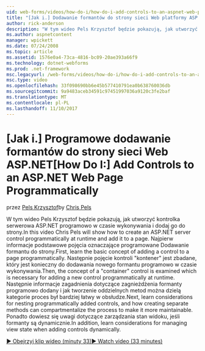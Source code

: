 ```yaml
---
uid: web-forms/videos/how-do-i/how-do-i-add-controls-to-an-aspnet-web-page-programmatically
title: "[Jak i.] Dodawanie formantów do strony sieci Web platformy ASP.NET programowo | Dokumentacja firmy Microsoft"
author: rick-anderson
description: "W tym wideo Pels Krzysztof będzie pokazują, jak utworzyć kontrolka serwerowa ASP.NET programowo w czasie wykonywania i dodaj go do strony. Po pierwsze Dowiedz się więcej o podstawowych koncepcji..."
ms.author: aspnetcontent
manager: wpickett
ms.date: 07/24/2008
ms.topic: article
ms.assetid: 1576e0a4-73ca-4816-bc09-20ae393a66f9
ms.technology: dotnet-webforms
ms.prod: .net-framework
msc.legacyurl: /web-forms/videos/how-do-i/how-do-i-add-controls-to-an-aspnet-web-page-programmatically
msc.type: video
ms.openlocfilehash: 33f098690bb6e45b577410791ea0b638760036db
ms.sourcegitcommit: 9a9483aceb34591c97451997036a9120c3fe2baf
ms.translationtype: MT
ms.contentlocale: pl-PL
ms.lasthandoff: 11/10/2017
---
```

<a name="how-do-i-add-controls-to-an-aspnet-web-page-programmatically"></a><span data-ttu-id="7f343-104">[Jak i.] Programowe dodawanie formantów do strony sieci Web ASP.NET</span><span class="sxs-lookup"><span data-stu-id="7f343-104">[How Do I:] Add Controls to an ASP.NET Web Page Programmatically</span></span>
====================
<span data-ttu-id="7f343-105">przez [Pels Krzysztof](https://twitter.com/chrispels)</span><span class="sxs-lookup"><span data-stu-id="7f343-105">by [Chris Pels](https://twitter.com/chrispels)</span></span>

<span data-ttu-id="7f343-106">W tym wideo Pels Krzysztof będzie pokazują, jak utworzyć kontrolka serwerowa ASP.NET programowo w czasie wykonywania i dodaj go do strony.</span><span class="sxs-lookup"><span data-stu-id="7f343-106">In this video Chris Pels will show how to create an ASP.NET server control programmatically at runtime and add it to a page.</span></span> <span data-ttu-id="7f343-107">Najpierw informacje podstawowe pojęcia oznaczające programowane Dodawanie formantu do strony.</span><span class="sxs-lookup"><span data-stu-id="7f343-107">First, learn the basic concept of adding a control to a page programmatically.</span></span> <span data-ttu-id="7f343-108">Następnie pojęcie kontroli "kontener" jest zbadane, który jest konieczny do dodawania nowego formantu programowo w czasie wykonywania.</span><span class="sxs-lookup"><span data-stu-id="7f343-108">Then, the concept of a "container" control is examined which is necessary for adding a new control programmatically at runtime.</span></span> <span data-ttu-id="7f343-109">Następnie informacje zagadnienia dotyczące zagnieżdżenia formanty programowo dodany i jak tworzenie oddzielnych metod można dzielą kategorie proces był bardziej łatwy w obsłudze.</span><span class="sxs-lookup"><span data-stu-id="7f343-109">Next, learn considerations for nesting programmatically added controls, and how creating separate methods can compartmentalize the process to make it more maintainable.</span></span> <span data-ttu-id="7f343-110">Ponadto dowiesz się uwagi dotyczące zarządzania stan widoku, jeśli formanty są dynamicznie.</span><span class="sxs-lookup"><span data-stu-id="7f343-110">In addition, learn considerations for managing view state when adding controls dynamically.</span></span>

[<span data-ttu-id="7f343-111">&#9654; Obejrzyj klip wideo (minuty 33)</span><span class="sxs-lookup"><span data-stu-id="7f343-111">&#9654; Watch video (33 minutes)</span></span>](https://channel9.msdn.com/Blogs/ASP-NET-Site-Videos/how-do-i-add-controls-to-an-aspnet-web-page-programmatically)
